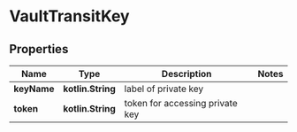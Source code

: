 
# VaultTransitKey

## Properties
Name | Type | Description | Notes
------------ | ------------- | ------------- | -------------
**keyName** | **kotlin.String** | label of private key | 
**token** | **kotlin.String** | token for accessing private key | 



